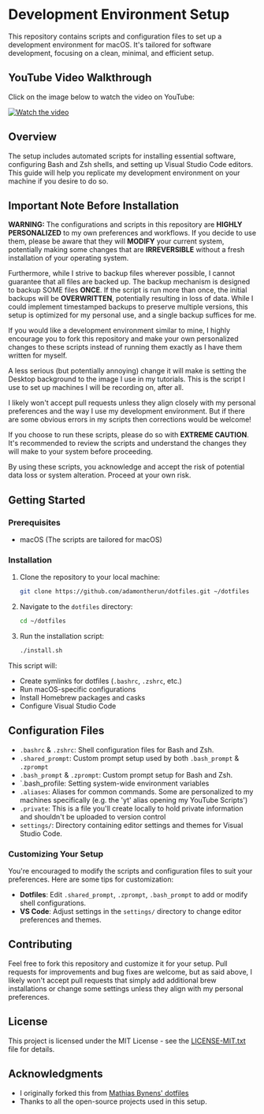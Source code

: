 # Development Environment Setup

This repository contains scripts and configuration files to set up a development environment for macOS. It's tailored for software development, focusing on a clean, minimal, and efficient setup.

## YouTube Video Walkthrough

Click on the image below to watch the video on YouTube:

[![Watch the video](https://img.youtube.com/vi/ra5kMCXO-6I/0.jpg)](https://youtu.be/ra5kMCXO-6I)

## Overview

The setup includes automated scripts for installing essential software, configuring Bash and Zsh shells, and setting up Visual Studio Code editors. This guide will help you replicate my development environment on your machine if you desire to do so.

## Important Note Before Installation

**WARNING:** The configurations and scripts in this repository are **HIGHLY PERSONALIZED** to my own preferences and workflows. If you decide to use them, please be aware that they will **MODIFY** your current system, potentially making some changes that are **IRREVERSIBLE** without a fresh installation of your operating system.

Furthermore, while I strive to backup files wherever possible, I cannot guarantee that all files are backed up. The backup mechanism is designed to backup SOME files **ONCE**. If the script is run more than once, the initial backups will be **OVERWRITTEN**, potentially resulting in loss of data. While I could implement timestamped backups to preserve multiple versions, this setup is optimized for my personal use, and a single backup suffices for me.

If you would like a development environment similar to mine, I highly encourage you to fork this repository and make your own personalized changes to these scripts instead of running them exactly as I have them written for myself.

A less serious (but potentially annoying) change it will make is setting the Desktop background to the image I use in my tutorials. This is the script I use to set up machines I will be recording on, after all.

I likely won't accept pull requests unless they align closely with my personal preferences and the way I use my development environment. But if there are some obvious errors in my scripts then corrections would be welcome!

If you choose to run these scripts, please do so with **EXTREME CAUTION**. It's recommended to review the scripts and understand the changes they will make to your system before proceeding.

By using these scripts, you acknowledge and accept the risk of potential data loss or system alteration. Proceed at your own risk.

## Getting Started

### Prerequisites

-  macOS (The scripts are tailored for macOS)

### Installation

1. Clone the repository to your local machine:
   ```sh
   git clone https://github.com/adamontherun/dotfiles.git ~/dotfiles
   ```
2. Navigate to the `dotfiles` directory:
   ```sh
   cd ~/dotfiles
   ```
3. Run the installation script:
   ```sh
   ./install.sh
   ```

This script will:

-  Create symlinks for dotfiles (`.bashrc`, `.zshrc`, etc.)
-  Run macOS-specific configurations
-  Install Homebrew packages and casks
-  Configure Visual Studio Code

## Configuration Files

-  `.bashrc` & `.zshrc`: Shell configuration files for Bash and Zsh.
-  `.shared_prompt`: Custom prompt setup used by both `.bash_prompt` & `.zprompt`
-  `.bash_prompt` & `.zprompt`: Custom prompt setup for Bash and Zsh.
-  `.bash_profile: Setting system-wide environment variables
-  `.aliases`: Aliases for common commands. Some are personalized to my machines specifically (e.g. the 'yt' alias opening my YouTube Scripts')
-  `.private`: This is a file you'll create locally to hold private information and shouldn't be uploaded to version control
-  `settings/`: Directory containing editor settings and themes for Visual Studio Code.

### Customizing Your Setup

You're encouraged to modify the scripts and configuration files to suit your preferences. Here are some tips for customization:

-  **Dotfiles**: Edit `.shared_prompt`, `.zprompt`, `.bash_prompt` to add or modify shell configurations.
-  **VS Code**: Adjust settings in the `settings/` directory to change editor preferences and themes.

## Contributing

Feel free to fork this repository and customize it for your setup. Pull requests for improvements and bug fixes are welcome, but as said above, I likely won't accept pull requests that simply add additional brew installations or change some settings unless they align with my personal preferences.

## License

This project is licensed under the MIT License - see the [LICENSE-MIT.txt](LICENSE-MIT.txt) file for details.

## Acknowledgments

-  I originally forked this from [Mathias Bynens' dotfiles](https://github.com/mathiasbynens/dotfiles)
-  Thanks to all the open-source projects used in this setup.
